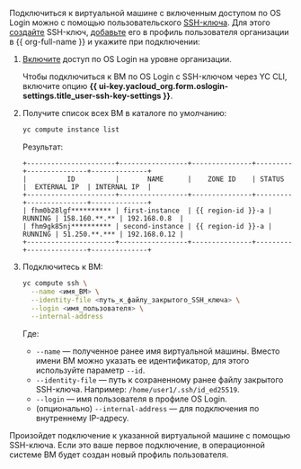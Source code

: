 Подключиться к виртуальной машине с включенным доступом по OS Login можно с помощью пользовательского [SSH-ключа](../../glossary/ssh-keygen.md). Для этого [создайте](../../compute/operations/vm-connect/ssh.md#creating-ssh-keys) SSH-ключ, [добавьте](../../organization/operations/add-ssh.md) его в профиль пользователя организации в {{ org-full-name }} и укажите при подключении:

1. [Включите](../../organization/operations/os-login-access.md) доступ по OS Login на уровне организации.

    Чтобы подключиться к ВМ по OS Login с SSH-ключом через YC CLI, включите опцию **{{ ui-key.yacloud_org.form.oslogin-settings.title_user-ssh-key-settings }}**.

1. Получите список всех ВМ в каталоге по умолчанию:

    ```bash
    yc compute instance list
    ```

    Результат:

    ```text
    +----------------------+-----------------+---------------+---------+---------------+--------------+
    |          ID          |       NAME      |    ZONE ID    | STATUS  |  EXTERNAL IP  | INTERNAL IP  |
    +----------------------+-----------------+---------------+---------+---------------+--------------+
    | fhm0b28lgf********** | first-instance  | {{ region-id }}-a | RUNNING | 158.160.**.** | 192.168.0.8  |
    | fhm9gk85nj********** | second-instance | {{ region-id }}-a | RUNNING | 51.250.**.*** | 192.168.0.12 |
    +----------------------+-----------------+---------------+---------+---------------+--------------+
    ```

1. Подключитесь к ВМ:

    ```bash
    yc compute ssh \
      --name <имя_ВМ> \
      --identity-file <путь_к_файлу_закрытого_SSH_ключа> \
      --login <имя_пользователя> \
      --internal-address
    ```

    Где:

    * `--name` — полученное ранее имя виртуальной машины. Вместо имени ВМ можно указать ее идентификатор, для этого используйте параметр `--id`.
    * `--identity-file` — путь к сохраненному ранее файлу закрытого SSH-ключа. Например: `/home/user1/.ssh/id_ed25519`. 
    * `--login` — имя пользователя в профиле OS Login.
    * (опционально) `--internal-address` — для подключения по внутреннему IP-адресу.

Произойдет подключение к указанной виртуальной машине с помощью SSH-ключа. Если это ваше первое подключение, в операционной системе ВМ будет создан новый профиль пользователя.